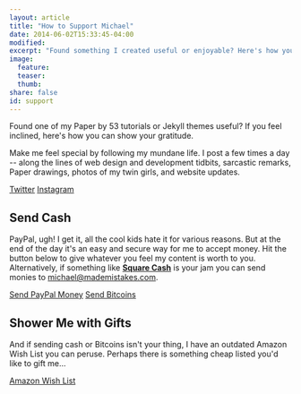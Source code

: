 ```yaml
---
layout: article
title: "How to Support Michael"
date: 2014-06-02T15:33:45-04:00
modified:
excerpt: "Found something I created useful or enjoyable? Here's how you can show your gratitude."
image:
  feature:
  teaser:
  thumb:
share: false
id: support
---
```


Found one of my Paper by 53 tutorials or Jekyll themes useful? If you feel inclined, here's how you can show your gratitude.

Make me feel special by following my mundane life. I post a few times a day -- along the lines of web design and development tidbits, sarcastic remarks, Paper drawings, photos of my twin girls, and website updates.

<div class="inline">
  <a href="http://twitter.com/mmistakes" onclick="ga('send', 'event', 'link', 'click', 'Twitter follow');" class="btn-social twitter" target="_blank"><i class="fa fa-twitter"></i> Twitter</a>
  <a href="http://instagram.com/mmistakes" onclick="ga('send', 'event', 'link', 'click', 'Instagram follow');" class="btn-social instagram" target="_blank"><i class="fa fa-instagram"></i> Instagram</a>
</div>

## Send Cash

PayPal, ugh! I get it, all the cool kids hate it for various reasons. But at the end of the day it's an easy and secure way for me to accept money. Hit the button below to give whatever you feel my content is worth to you. Alternatively, if something like [**Square Cash**](https://square.com/cash) is your jam you can send monies to <michael@mademistakes.com>.

<div class="inline">
  <a href="https://www.paypal.com/cgi-bin/webscr?cmd=_s-xclick&hosted_button_id=M6U4FS8Y794X4" onclick="ga('send', 'event', 'link', 'click', 'Send Cash');" class="btn" target="_blank">Send PayPal Money</a>
  <a href="https://coinbase.com/checkouts/0a71043d672fbedccb0ce98e139a8a17" onclick="ga('send', 'event', 'link', 'click', 'Send Bitcoins');" class="btn" target="_blank"><i class="fa fa-bitcoin"></i> Send Bitcoins</a>
</div>

## Shower Me with Gifts

And if sending cash or Bitcoins isn't your thing, I have an outdated Amazon Wish List you can peruse. Perhaps there is something cheap listed you'd like to gift me...

<div class="inline">
  <a href="http://amzn.com/w/1K58RT2NS0SDP" onclick="ga('send', 'event', 'link', 'click', 'Amazon Wish List');" class="btn" target="_blank">Amazon Wish List</a>
</div>
